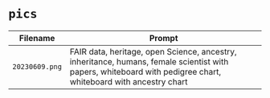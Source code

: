 # `pics`

Filename      | Prompt
--------------|---------------------------------------------------------------------------------------- 
`20230609.png`| FAIR data, heritage, open Science, ancestry, inheritance, humans, female scientist with papers, whiteboard with pedigree chart, whiteboard with ancestry chart
